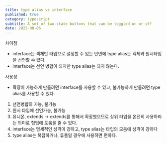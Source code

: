 ```yaml
---
title: type alias vs interface
published: true
category: typescript
subtitle: A set of two-state buttons that can be toggled on or off
date: 2022-08-06
---
```


차이점

- interface는 객체만 타입으로 설정할 수 있는 반면에 type alias는 객체와 원시타입을 선언할 수 있다.
- interface는 선언 병합이 되지만 type alias는 되지 않는다.

사용성

- 확장이 가능하게 만들려면 interface를 사용할 수 있고, 불가능하게 만들려면 type alias를 사용할 수 있다.

1. 선언병합의 가능, 불가능
2. 원시 타입에 선언가능, 불가능
3. 유니온, extends -> extends를 통해서 확장했으므로 상위 타입을 온전히 사용하라는 의미로 협업에 도움을 줄 수 있다.
4. interface는 명세적인 성격이 강하고, type alias는 타입의 모음에 성격이 강하다
5. type alias는 복잡하거나, 튜플일 경우에 사용하면 편하다.